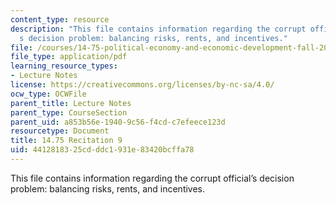 ```yaml
---
content_type: resource
description: "This file contains information regarding the corrupt official\u2019\
  s decision problem: balancing risks, rents, and incentives."
file: /courses/14-75-political-economy-and-economic-development-fall-2012/4412818325cdddc1931e83420bcffa78_MIT14_75F12_Recitation9.pdf
file_type: application/pdf
learning_resource_types:
- Lecture Notes
license: https://creativecommons.org/licenses/by-nc-sa/4.0/
ocw_type: OCWFile
parent_title: Lecture Notes
parent_type: CourseSection
parent_uid: a853b56e-1940-9c56-f4cd-c7efeece123d
resourcetype: Document
title: 14.75 Recitation 9
uid: 44128183-25cd-ddc1-931e-83420bcffa78
---
```

This file contains information regarding the corrupt official’s decision problem: balancing risks, rents, and incentives.